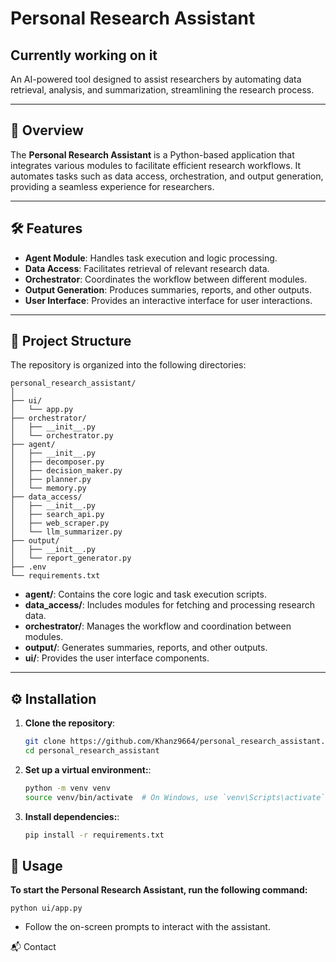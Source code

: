 # Personal Research Assistant

## Currently working on it

An AI-powered tool designed to assist researchers by automating data retrieval, analysis, and summarization, streamlining the research process.

---

## 🚀 Overview

The **Personal Research Assistant** is a Python-based application that integrates various modules to facilitate efficient research workflows. It automates tasks such as data access, orchestration, and output generation, providing a seamless experience for researchers.

---

## 🛠️ Features

- **Agent Module**: Handles task execution and logic processing.
- **Data Access**: Facilitates retrieval of relevant research data.
- **Orchestrator**: Coordinates the workflow between different modules.
- **Output Generation**: Produces summaries, reports, and other outputs.
- **User Interface**: Provides an interactive interface for user interactions.

---

## 📁 Project Structure

The repository is organized into the following directories:

```
personal_research_assistant/
│
├── ui/
│   └── app.py
├── orchestrator/
│   ├── __init__.py
│   └── orchestrator.py
├── agent/
│   ├── __init__.py
│   ├── decomposer.py
│   ├── decision_maker.py
│   ├── planner.py
│   └── memory.py
├── data_access/
│   ├── __init__.py
│   ├── search_api.py
│   ├── web_scraper.py
│   └── llm_summarizer.py
├── output/
│   ├── __init__.py
│   └── report_generator.py
├── .env
└── requirements.txt
```


- **agent/**: Contains the core logic and task execution scripts.
- **data_access/**: Includes modules for fetching and processing research data.
- **orchestrator/**: Manages the workflow and coordination between modules.
- **output/**: Generates summaries, reports, and other outputs.
- **ui/**: Provides the user interface components.

---

## ⚙️ Installation

1. **Clone the repository**:

   ```bash
   git clone https://github.com/Khanz9664/personal_research_assistant.git
   cd personal_research_assistant
   ```
2. **Set up a virtual environment:**:

   ```bash
   python -m venv venv
   source venv/bin/activate  # On Windows, use `venv\Scripts\activate`
   ```

3. **Install dependencies:**:

   ```bash
   pip install -r requirements.txt
   ```

## 🧪 Usage
  **To start the Personal Research Assistant, run the following command:**
  ```
  python ui/app.py
  ```
  - Follow the on-screen prompts to interact with the assistant.

📬 Contact




